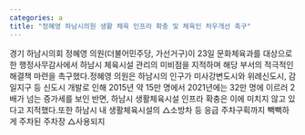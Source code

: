 ```yaml
---
categories: a
title: "정혜영 하남시의원 생활 체육 인프라 확충 및 체육인 처우개선 촉구"
---
```

경기 하남시의회 정혜영 의원(더불어민주당, 가선거구)이 23일 문화체육과를 대상으로 한 행정사무감사에서 하남시 체육시설 관리의 미비점을 지적하며 해당 부서의 적극적인 해결책 마련을 촉구했다.정혜영 의원은 하남시의 인구가 미사강변도시와 위례신도시, 감일지구 등 신도시 개발로 인해 2015년 약 15만 명에서 2021년에는 32만 명에 이르러 2배가 넘는 증가세를 보인 반면, 하남시 생활체육시설 인프라 확충은 이에 미치지 않고 있다고 지적했다.또한 하남시 내 생활체육시설의 △소방차 등 응급 주차구획까지 빽빽하게 주차된 주차장 △사용되지